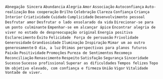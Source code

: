 `Abnegação Sincera` `Abundancia` `Alegria` `Amor` `Associação` `Autoconfiança` `Auto-realização` `Boa cooperação` `Brilho` `Celebração` `Clareza` `Confiança` `Criança Interior` `Criatividade` `Cuidado` `Cumplicidade` `Desenvolvimento pessoal` `Desfrutar amor` `Desfrutar o lado ensolarado da vida` `Direcionar-se para um ponto culminante` `Empenhar-se em alcançar ápice` `Encontrar alegria de viver no estado de despreocupação original` `Energia positiva` `Esclarecimento` `Éxito` `Felicidade ` `Força de persuasão` `Frivolidade` `Generosidade` `Grandiosidade` `Iluminação` `Inspiração` `Mimar um ao outro generosamente` `O dia, a luz` `Ótimas perspectivas para planos futuros` `Paixão` `Positividade` `Promoções` `Pureza de Sentimentos` `Recomeço` `Reconciliação` `Renascimento` `Respeito` `Satisfação` `Segurança` `Sinceridade` `Sucesso` `Sucesso profissional` `Superar as dificuldades` `Tempos felizes` `Topo` `Um objetivo elevado, com confiança e firmeza` `União` `Vigor` `Vitalidade` `Vontade de viver.`  